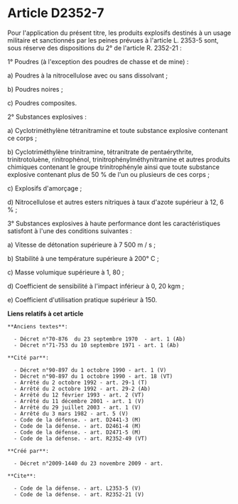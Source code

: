 # Article D2352-7

Pour l'application du présent titre, les produits explosifs destinés à un usage militaire et sanctionnés par les peines
prévues à l'article L. 2353-5 sont, sous réserve des dispositions du 2° de l'article R. 2352-21 : 

1° Poudres (à l'exception des poudres de chasse et de mine) : 

a) Poudres à la nitrocellulose avec ou sans dissolvant ; 

b) Poudres noires ; 

c) Poudres composites. 

2° Substances explosives : 

a) Cyclotriméthylène tétranitramine et toute substance explosive contenant ce corps ; 

b) Cyclotriméthylène trinitramine, tétranitrate de pentaérythrite, trinitrotoluène, rinitrophénol,
trinitrophénylméthynitramine et autres produits chimiques contenant le groupe trinitrophényle ainsi que toute substance
explosive contenant plus de 50 % de l'un ou plusieurs de ces corps ; 

c) Explosifs d'amorçage ; 

d) Nitrocellulose et autres esters nitriques à taux d'azote supérieur à 12, 6 % ; 

3° Substances explosives à haute performance dont les caractéristiques satisfont à l'une des conditions suivantes : 

a) Vitesse de détonation supérieure à 7 500 m / s ; 

b) Stabilité à une température supérieure à 200° C ; 

c) Masse volumique supérieure à 1, 80 ; 

d) Coefficient de sensibilité à l'impact inférieur à 0, 20 kgm ; 

e) Coefficient d'utilisation pratique supérieur à 150.

**Liens relatifs à cet article**

	**Anciens textes**:

	  - Décret n°70-876  du 23 septembre 1970  - art. 1 (Ab)
	  - Décret n°71-753 du 10 septembre 1971 - art. 1 (Ab)

	**Cité par**:

	  - Décret n°90-897 du 1 octobre 1990 - art. 1 (V)
	  - Décret n°90-897 du 1 octobre 1990 - art. 18 (VT)
	  - Arrêté du 2 octobre 1992 - art. 29-1 (T)
	  - Arrêté du 2 octobre 1992 - art. 29-2 (Ab)
	  - Arrêté du 12 février 1993 - art. 2 (VT)
	  - Arrêté du 11 décembre 2001 - art. 1 (V)
	  - Arrêté du 29 juillet 2003 - art. 1 (V)
	  - Arrêté du 3 mars 1982 - art. 5 (V)
	  - Code de la défense. - art. D2441-3 (M)
	  - Code de la défense. - art. D2461-4 (M)
	  - Code de la défense. - art. D2471-5 (M)
	  - Code de la défense. - art. R2352-49 (VT)

	**Créé par**:

	  - Décret n°2009-1440 du 23 novembre 2009 - art.

	**Cite**:

	  - Code de la défense. - art. L2353-5 (V)
	  - Code de la défense. - art. R2352-21 (V)
